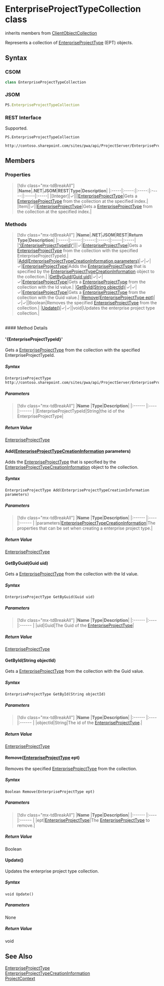 [comment]: # (Name:EnterpriseProjectTypeCollection)
[comment]: # (Name:Microsoft.ProjectServer.EnterpriseProjectTypeCollection)
[comment]: # (Type:class)
[comment]: # (Status:Verified)

# <a name="name"></a>EnterpriseProjectTypeCollection class

inherits members from [ClientObjectCollection<EnterpriseProjectType>](https://msdn.microsoft.com/EN-US/library/ee539303)<br/>

<a name="description"></a>Represents a collection of [EnterpriseProjectType](EnterpriseProjectType.md) (EPT) objects.

## <a name="syntax"></a>Syntax

### CSOM

```cs
class EnterpriseProjectTypeCollection 
```
### JSOM

```javascript
PS.EnterpriseProjectTypeCollection
```
### REST Interface

Supported.

```
PS.EnterpriseProjectTypeCollection

http://contoso.sharepoint.com/sites/pwa/api/ProjectServer/EnterpriseProjectTypes
```

## <a name="members"></a>Members

### <a name="properties"></a>Properties
> [!div class="mx-tdBreakAll"]
|**Name**|**.NET**|**JSOM**|**REST**|**Type**|**Description**|
|:-----|:-----:|:-----:|:-----:|:-----|:-----|
|<a name="[Integer]"></a>[Integer]|&#x2713;|||[EnterpriseProjectType](EnterpriseProjectType.md)|Gets a [EnterpriseProjectType](EnterpriseProjectType.md) from the collection at the specified index.|
|<a name="Item"></a>Item||&#x2713;||[EnterpriseProjectType](EnterpriseProjectType.md)|Gets a [EnterpriseProjectType](EnterpriseProjectType.md) from the collection at the specified index.|

### <a name="methods"></a>Methods
> [!div class="mx-tdBreakAll"]
|**Name**|**.NET**|**JSOM**|**REST**|**Return Type**|**Description**|
|:-----|:-----:|:-----:|:-----:|:-----|:-----|
|[&#39;{EnterpriseProjectTypeId}&#39;](#&#39;{EnterpriseProjectTypeId}&#39;)|||&#x2713;|[EnterpriseProjectType](EnterpriseProjectType.md)|Gets a [EnterpriseProjectType](EnterpriseProjectType.md) from the collection with the specified EnterpriseProjectTypeId.|
|[Add(EnterpriseProjectTypeCreationInformation parameters)](#Add_[EnterpriseProjectTypeCreationInformation]_EnterpriseProjectTypeCreationInformation.md__parameters_)|&#x2713;|&#x2713;|&#x2713;|[EnterpriseProjectType](EnterpriseProjectType.md)|Adds the [EnterpriseProjectType](EnterpriseProjectType.md) that is specified by the [EnterpriseProjectTypeCreationInformation](EnterpriseProjectTypeCreationInformation.md) object to the collection.|
|[GetByGuid(Guid uid)](#GetByGuid_Guid_uid_)|&#x2713;|&#x2713;|&#x2713;|[EnterpriseProjectType](EnterpriseProjectType.md)|Gets a [EnterpriseProjectType](EnterpriseProjectType.md) from the collection with the Id value.|
|[GetById(String objectId)](#GetById_String_objectId_)|&#x2713;|&#x2713;|&#x2713;|[EnterpriseProjectType](EnterpriseProjectType.md)|Gets a [EnterpriseProjectType](EnterpriseProjectType.md) from the collection with the Guid value.|
|[Remove(EnterpriseProjectType ept)](#Remove_[EnterpriseProjectType]_EnterpriseProjectType.md__ept_)|&#x2713;|&#x2713;||Boolean|Removes the specified [EnterpriseProjectType](EnterpriseProjectType.md) from the collection.|
|[Update()](#Update__)|&#x2713;|&#x2713;||void|Updates the enterprise project type collection.|

<br/>
#### Method Details

#### <a name="&#39;{EnterpriseProjectTypeId}&#39;"></a>&#39;{EnterpriseProjectTypeId}&#39;
 
Gets a [EnterpriseProjectType](EnterpriseProjectType.md) from the collection with the specified EnterpriseProjectTypeId.

##### Syntax

```
EnterpriseProjectType http://contoso.sharepoint.com/sites/pwa/api/ProjectServer/EnterpriseProjectTypes('{EnterpriseProjectTypeId}')
```

##### Parameters
> [!div class="mx-tdBreakAll"]
|**Name** |**Type**|**Description**|
|:------ |:----|:------ |
|EnterpriseProjectTypeId|String|the id of the EnterpriseProjectType|

##### Return Value

[EnterpriseProjectType](EnterpriseProjectType.md)

#### <a name="Add_[EnterpriseProjectTypeCreationInformation]_EnterpriseProjectTypeCreationInformation.md__parameters_"></a>Add([EnterpriseProjectTypeCreationInformation](EnterpriseProjectTypeCreationInformation.md) parameters)
 
Adds the [EnterpriseProjectType](EnterpriseProjectType.md) that is specified by the [EnterpriseProjectTypeCreationInformation](EnterpriseProjectTypeCreationInformation.md) object to the collection.

##### Syntax

```
EnterpriseProjectType Add(EnterpriseProjectTypeCreationInformation parameters)
```

##### Parameters
> [!div class="mx-tdBreakAll"]
|**Name** |**Type**|**Description**|
|:------ |:----|:------ |
|parameters|[EnterpriseProjectTypeCreationInformation](EnterpriseProjectTypeCreationInformation.md)|The properties that can be set when creating a enterprise project type.|

##### Return Value

[EnterpriseProjectType](EnterpriseProjectType.md)

#### <a name="GetByGuid_Guid_uid_"></a>GetByGuid(Guid uid)
 
Gets a [EnterpriseProjectType](EnterpriseProjectType.md) from the collection with the Id value.

##### Syntax

```
EnterpriseProjectType GetByGuid(Guid uid)
```

##### Parameters
> [!div class="mx-tdBreakAll"]
|**Name** |**Type**|**Description**|
|:------ |:----|:------ |
|uid|Guid|The Guid of the [EnterpriseProjectType](EnterpriseProjectType.md)|

##### Return Value

[EnterpriseProjectType](EnterpriseProjectType.md)

#### <a name="GetById_String_objectId_"></a>GetById(String objectId)
 
Gets a [EnterpriseProjectType](EnterpriseProjectType.md) from the collection with the Guid value.

##### Syntax

```
EnterpriseProjectType GetById(String objectId)
```

##### Parameters
> [!div class="mx-tdBreakAll"]
|**Name** |**Type**|**Description**|
|:------ |:----|:------ |
|objectId|String|The id of the [EnterpriseProjectType](EnterpriseProjectType.md).|

##### Return Value

[EnterpriseProjectType](EnterpriseProjectType.md)

#### <a name="Remove_[EnterpriseProjectType]_EnterpriseProjectType.md__ept_"></a>Remove([EnterpriseProjectType](EnterpriseProjectType.md) ept)
 
Removes the specified [EnterpriseProjectType](EnterpriseProjectType.md) from the collection.

##### Syntax

```
Boolean Remove(EnterpriseProjectType ept)
```

##### Parameters
> [!div class="mx-tdBreakAll"]
|**Name** |**Type**|**Description**|
|:------ |:----|:------ |
|ept|[EnterpriseProjectType](EnterpriseProjectType.md)|The [EnterpriseProjectType](EnterpriseProjectType.md) to remove.|

##### Return Value

Boolean

#### <a name="Update__"></a>Update()
 
Updates the enterprise project type collection.

##### Syntax

```
void Update()
```

##### Parameters

None

##### Return Value

void

## <a name="seeAlso"></a>See Also

[EnterpriseProjectType](EnterpriseProjectType.md)<br/>
[EnterpriseProjectTypeCreationInformation](EnterpriseProjectTypeCreationInformation.md)<br/>
[ProjectContext](ProjectContext.md)<br/>
